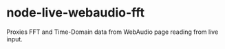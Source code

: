 # node-live-webaudio-fft
Proxies FFT and Time-Domain data from WebAudio page reading from live input.
